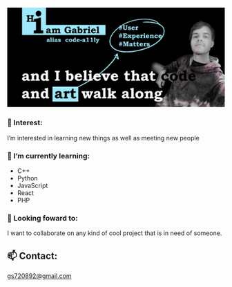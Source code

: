 ![](/images-repo/hiamGabriel_wider.jpeg)

### 👀 Interest:
I’m interested in learning new things
as well as meeting new people

### 🌱 I’m currently learning: 
- C++
- Python
- JavaScript
- React
- PHP

### 💞️ Looking foward to:
I want to collaborate on any kind of cool
project that is in need of someone.

## 📫 Contact:
gs720892@gmail.com

<!---
code-a11ly/code-a11ly is a ✨ special ✨ repository because its `README.md` (this file) appears on your GitHub profile.
You can click the Preview link to take a look at your changes.
--->
